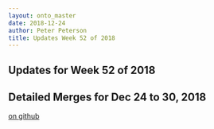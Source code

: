 ```yaml
---
layout: onto_master
date: 2018-12-24
author: Peter Peterson
title: Updates Week 52 of 2018
---
```

Updates for Week 52 of 2018
---------------------------

Detailed Merges for Dec 24 to 30, 2018
--------------------------------------
[on github](https://github.com/mantidproject/mantid/pulls?q=is%3Apr+merged%3A2018-12-25..2018-12-30)

